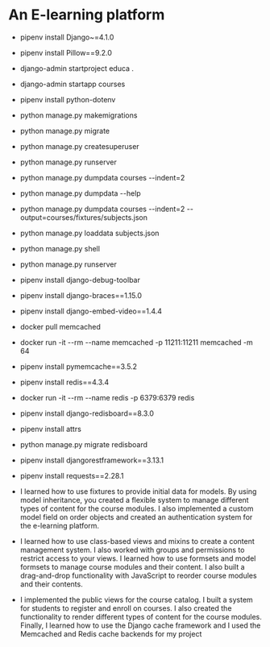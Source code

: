 # An E-learning platform
- pipenv install Django~=4.1.0
- pipenv install Pillow==9.2.0
- django-admin startproject educa .
- django-admin startapp courses
- pipenv install python-dotenv
- python manage.py makemigrations
- python manage.py migrate
- python manage.py createsuperuser
- python manage.py runserver
- python manage.py dumpdata courses --indent=2
- python manage.py dumpdata --help
- python manage.py dumpdata courses --indent=2 --output=courses/fixtures/subjects.json
- python manage.py loaddata subjects.json
- python manage.py shell
- python manage.py runserver
- pipenv install django-debug-toolbar
- pipenv install django-braces==1.15.0

- pipenv install django-embed-video==1.4.4
- docker pull memcached
- docker run -it --rm --name memcached -p 11211:11211 memcached -m 64
- pipenv install pymemcache==3.5.2
- pipenv install redis==4.3.4
- docker run -it --rm --name redis -p 6379:6379 redis
- pipenv install django-redisboard==8.3.0
- pipenv install attrs
- python manage.py migrate redisboard

- pipenv install djangorestframework==3.13.1
- pipenv install requests==2.28.1

- I learned how to use fixtures to provide initial data for models. By using model inheritance, you created a flexible system to    manage different types of content for the course modules. I also implemented a custom model field on order objects and created an authentication system for the e-learning platform.
- I learned how to use class-based views and mixins to create a content management 
system. I also worked with groups and permissions to restrict access to your views. I learned 
how to use formsets and model formsets to manage course modules and their content. I also built 
a drag-and-drop functionality with JavaScript to reorder course modules and their contents.
- I implemented the public views for the course catalog. I built a system for students to register and enroll on courses. I also created the functionality to render different types 
of content for the course modules. Finally, I learned how to use the Django cache framework and 
I used the Memcached and Redis cache backends for my project